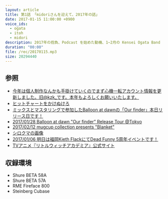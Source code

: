 ```yaml
---
layout: article
title: 第1話 「midoriさんを迎えて、2017年の話」
date: 2017-01-15 11:00:00 +0900
voice_ids:
  - ogata
  - itoh
  - midori
description: 2017年の抱負、Podcast を始めた動機、1~2月の Kensei Ogata Band ライブ事情、リトルウィッチアカデミアなどについて話しました。
duration: "00:00"
file: /rec/20170115.mp3
size: 20294440
---
```


## 参照

- [今年は個人制作なんかも手掛けていくのでまず心機一転アカウント情報を更新しました。旧@kzk_です。本年もよろしくお願いいたします。](https://twitter.com/itoh4126/status/818667767750504448)
- [ヒットチャートをかけぬけろ](https://goo.gl/jsLXgG)
- [ミックスとマスタリングで参加したBalloon at dawnの「Our finder」本日リリース日です！](https://twitter.com/CuddlyDominion/status/811583374259146752)
- [2017/01/28 Balloon at dawn "Our finder” Release Tour @Tokyo](https://twitter.com/CuddlyDominion/status/810492809794834432)
- [2017/02/12 mugcup collection presents "Blanket"](https://twitter.com/wtpmcc/status/808296109583962112)
- [シロクマの画像](https://goo.gl/uDv99y)
- [2017/01/06 明日は福岡Kieth FlackにてDead Funny 5周年イベントです！](https://twitter.com/CuddlyDominion/status/817333471198576641)
- [TVアニメ『リトルウィッチアカデミア』公式サイト](http://tv.littlewitchacademia.jp/)

## 収録環境

- Shure BETA 58A
- Shure BETA 57A
- RME Fireface 800
- Steinberg Cubase
